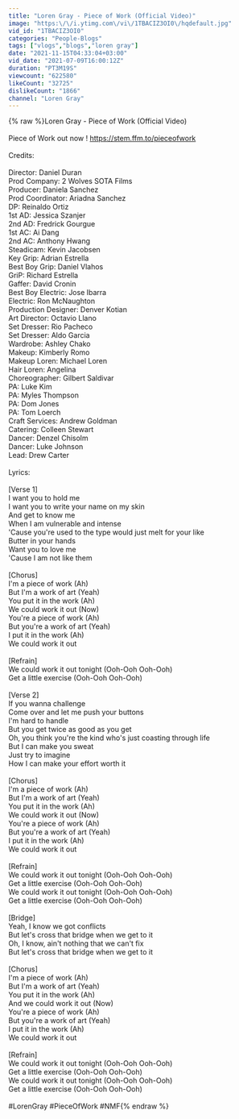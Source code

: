 ```yaml
---
title: "Loren Gray - Piece of Work (Official Video)"
image: "https:\/\/i.ytimg.com\/vi\/1TBACIZ3OI0\/hqdefault.jpg"
vid_id: "1TBACIZ3OI0"
categories: "People-Blogs"
tags: ["vlogs","blogs","loren gray"]
date: "2021-11-15T04:33:04+03:00"
vid_date: "2021-07-09T16:00:12Z"
duration: "PT3M19S"
viewcount: "622580"
likeCount: "32725"
dislikeCount: "1866"
channel: "Loren Gray"
---
```

{% raw %}Loren Gray - Piece of Work (Official Video)<br /><br />Piece of Work out now ! <a rel="nofollow" target="blank" href="https://stem.ffm.to/pieceofwork">https://stem.ffm.to/pieceofwork</a><br /><br />Credits:<br /><br />Director: Daniel Duran <br />Prod Company: 2 Wolves SOTA Films<br />Producer: Daniela Sanchez <br />Prod Coordinator: Ariadna Sanchez<br />DP: Reinaldo Ortiz<br />1st AD: Jessica Szanjer<br />2nd AD: Fredrick Gourgue<br />1st AC: Ai Dang<br />2nd AC: Anthony Hwang <br />Steadicam: Kevin Jacobsen <br />Key Grip: Adrian Estrella<br />Best Boy Grip: Daniel Vlahos <br />GriP: Richard Estrella<br />Gaffer: David Cronin<br />Best Boy Electric: Jose Ibarra<br />Electric: Ron McNaughton<br />Production Designer: Denver Kotian<br />Art Director: Octavio Llano<br />Set Dresser: Rio Pacheco<br />Set Dresser: Aldo Garcia<br />Wardrobe: Ashley Chako<br />Makeup: Kimberly Romo <br />Makeup Loren: Michael Loren<br />Hair Loren: Angelina <br />Choreographer: Gilbert Saldivar<br />PA: Luke Kim<br />PA: Myles Thompson<br />PA: Dom Jones<br />PA: Tom Loerch<br />Craft Services: Andrew Goldman<br />Catering: Colleen Stewart<br />Dancer: Denzel Chisolm <br />Dancer: Luke Johnson <br />Lead: Drew Carter<br /><br />Lyrics:<br /><br />[Verse 1]<br />I want you to hold me<br />I want you to write your name on my skin<br />And get to know me<br />When I am vulnerable and intense<br />'Cause you're used to the type would just melt for your like<br />Butter in your hands<br />Want you to love me<br />'Cause I am not like them<br /><br />[Chorus]<br />I'm a piece of work (Ah)<br />But I'm a work of art (Yeah)<br />You put it in the work (Ah)<br />We could work it out (Now)<br />You're a piece of work (Ah)<br />But you're a work of art (Yeah)<br />I put it in the work (Ah)<br />We could work it out<br /><br />[Refrain]<br />We could work it out tonight (Ooh-Ooh Ooh-Ooh)<br />Get a little exercise (Ooh-Ooh Ooh-Ooh)<br /><br />[Verse 2]<br />If you wanna challenge<br />Come over and let me push your buttons<br />I'm hard to handle<br />But you get twice as good as you get<br />Oh, you think you're the kind who's just coasting through life<br />But I can make you sweat<br />Just try to imagine<br />How I can make your effort worth it<br /><br />[Chorus]<br />I'm a piece of work (Ah)<br />But I'm a work of art (Yeah)<br />You put it in the work (Ah)<br />We could work it out (Now)<br />You're a piece of work (Ah)<br />But you're a work of art (Yeah)<br />I put it in the work (Ah)<br />We could work it out<br /><br />[Refrain]<br />We could work it out tonight (Ooh-Ooh Ooh-Ooh)<br />Get a little exercise (Ooh-Ooh Ooh-Ooh)<br />We could work it out tonight (Ooh-Ooh Ooh-Ooh)<br />Get a little exercise (Ooh-Ooh Ooh-Ooh)<br /><br />[Bridge]<br />Yeah, I know we got conflicts<br />But let's cross that bridge when we get to it<br />Oh, I know, ain't nothing that we can't fix<br />But let's cross that bridge when we get to it<br /><br />[Chorus]<br />I'm a piece of work (Ah)<br />But I'm a work of art (Yeah)<br />You put it in the work (Ah)<br />And we could work it out (Now)<br />You're a piece of work (Ah)<br />But you're a work of art (Yeah)<br />I put it in the work (Ah)<br />We could work it out<br /><br />[Refrain]<br />We could work it out tonight (Ooh-Ooh Ooh-Ooh)<br />Get a little exercise (Ooh-Ooh Ooh-Ooh)<br />We could work it out tonight (Ooh-Ooh Ooh-Ooh)<br />Get a little exercise (Ooh-Ooh Ooh-Ooh)<br /><br />#LorenGray #PieceOfWork #NMF{% endraw %}

